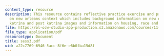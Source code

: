 ```yaml
---
content_type: resource
description: This resource contains reflective practice exercise and presentations
  on new orleans context which includes background information on new orleans pre
  katrina and post katrina images and information on housing, race and other issues.
file: https://ol-ocw-studio-app-production.s3.amazonaws.com/courses/11-945-katrina-practicum-spring-2006/a22c776969465acc8f6ee6b0fba15d8f_sess3.pdf
file_type: application/pdf
resourcetype: Document
title: sess3.pdf
uid: a22c7769-6946-5acc-8f6e-e6b0fba15d8f
---
```

